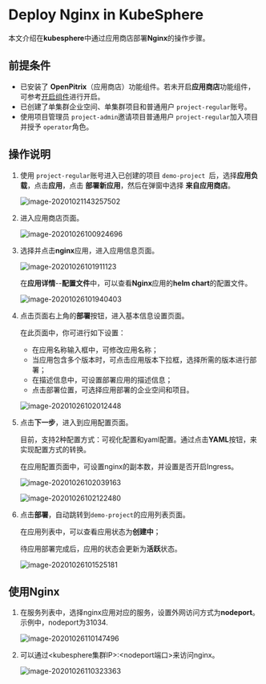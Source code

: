 # Deploy Nginx in KubeSphere

本文介绍在**kubesphere**中通过应用商店部署**Nginx**的操作步骤。

## 前提条件

- 已安装了 **OpenPitrix**（应用商店）功能组件。若未开启**应用商店**功能组件，可参考[开启组件](https://kubesphere.io/docs/pluggable-components/app-store/)进行开启。
- 已创建了单集群企业空间、单集群项目和普通用户 `project-regular`账号。
- 使用项目管理员 `project-admin`邀请项目普通用户 `project-regular`加入项目并授予 `operator`角色。

## 操作说明

1. 使用 `project-regular`账号进入已创建的项目 `demo-project `后，选择**应用负载**，点击**应用**，点击 **部署新应用**，然后在弹窗中选择 **来自应用商店**。

   ![image-20201021143257502](https://sh1a.qingstor.com/ks-website-image/pic/image-20201021143257502.png)

2. 进入应用商店页面。

   ![image-20201026100924696](https://sh1a.qingstor.com/ks-website-image/pic/image-20201026100924696.png)

3. 选择并点击**nginx**应用，进入应用信息页面。

   ![image-20201026101911123](https://sh1a.qingstor.com/ks-website-image/pic/image-20201026101911123.png)

   在**应用详情**--**配置文件**中，可以查看**Nginx**应用的**helm chart**的配置文件。

   ![image-20201026101940403](https://sh1a.qingstor.com/ks-website-image/pic/image-20201026101940403.png)

4. 点击页面右上角的**部署**按钮，进入基本信息设置页面。

   在此页面中，你可进行如下设置：

   - 在应用名称输入框中，可修改应用名称；
   - 当应用包含多个版本时，可点击应用版本下拉框，选择所需的版本进行部署；
   - 在描述信息中，可设置部署应用的描述信息；
   - 点击部署位置，可选择应用部署的企业空间和项目。

   ![image-20201026102012448](https://sh1a.qingstor.com/ks-website-image/pic/image-20201026102012448.png)

5. 点击**下一步**，进入到应用配置页面。

   目前，支持2种配置方式：可视化配置和yaml配置。通过点击**YAML**按钮，来实现配置方式的转换。

   在应用配置页面中，可设置nginx的副本数，并设置是否开启Ingress。

   ![image-20201026102039163](https://sh1a.qingstor.com/ks-website-image/pic/image-20201026102039163.png)

   ![image-20201026102122480](https://sh1a.qingstor.com/ks-website-image/pic/image-20201026102122480.png)

6. 点击**部署**，自动跳转到`demo-project`的应用列表页面。

   在应用列表中，可以查看应用状态为**创建中**；

   待应用部署完成后，应用的状态会更新为**活跃**状态。

   ![image-20201026101525181](https://sh1a.qingstor.com/ks-website-image/pic/image-20201026101525181.png)

## 使用Nginx

1. 在服务列表中，选择nginx应用对应的服务，设置外网访问方式为**nodeport**。示例中，nodeport为31034.

   ![image-20201026110147496](https://sh1a.qingstor.com/ks-website-image/pic/image-20201026110147496.png)

2. 可以通过<kubesphere集群IP>:<nodeport端口>来访问nginx。

   ![image-20201026110323363](https://sh1a.qingstor.com/ks-website-image/pic/image-20201026110323363.png)

